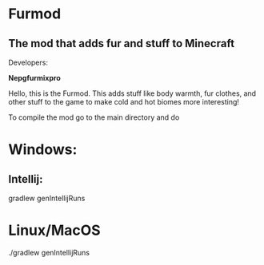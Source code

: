 # Furmod
## The mod that adds fur and stuff to Minecraft

Developers: 

**Nepgfurmixpro**

Hello, this is the Furmod. This adds stuff like body warmth, fur clothes, and other stuff to the game to make cold and hot biomes more interesting!


To compile the mod go to the main directory and do
# Windows:
## Intellij:
gradlew genIntellijRuns
# Linux/MacOS
./gradlew genIntellijRuns
